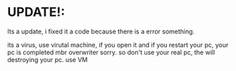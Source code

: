 # UPDATE!:

Its a update, i fixed it a code because there is a error something.

its a virus, use virutal machine, if you open it and if you restart your pc, your pc is completed mbr overwriter sorry. so don't use your real pc, the will destroying your pc. use VM
